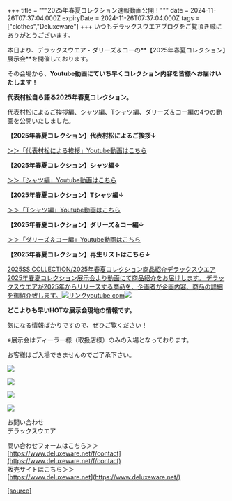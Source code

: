 +++
title = """2025年春夏コレクション速報動画公開！"""
date = 2024-11-26T07:37:04.000Z
expiryDate = 2024-11-26T07:37:04.000Z
tags = ["clothes","Deluxeware"]
+++
いつもデラックスウエアブログをご覧頂き誠にありがとうございます。

本日より、デラックスウエア・ダリーズ＆コーの**【2025年春夏コレクション】展示会**を開催しております。

その会場から、**Youtube動画にていち早くコレクション内容を皆様へお届けいたします！**

**代表村松自ら語る2025年春夏コレクション。**

代表村松によるご挨拶編、シャツ編、Tシャツ編、ダリーズ＆コー編の4つの動画を公開いたしました。

**【2025年春夏コレクション】代表村松によるご挨拶↓**

[＞＞「代表村松による挨拶」Youtube動画はこちら](https://youtu.be/A71qJSd2lh4?si=cUW3-s71IvL9glMM)

**【2025年春夏コレクション】シャツ編↓**

[＞＞「シャツ編」Youtube動画はこちら](https://youtu.be/1KKEDIjM4OM?si=-RSBpn7ymdYBMONu)

**【2025年春夏コレクション】Tシャツ編↓**

[＞＞「Tシャツ編」Youtube動画はこちら](https://youtu.be/_kzYUVvDukI?si=aZliQ_oHPn3t2W8u)

**【2025年春夏コレクション】ダリーズ＆コー編↓**

[＞＞「ダリーズ＆コー編」Youtube動画はこちら](https://youtu.be/fF2ZDlS7Hmo?si=6qJ7krThkqxDSn_e)

**【2025年春夏コレクション】再生リストはこちら↓**

[2025SS COLLECTION/2025年春夏コレクション商品紹介デラックスウエア2025年春夏コレクション展示会より動画にて商品紹介をお届けします。 デラックスウエアが2025年からリリースする商品を、企画者が企画内容、商品の詳細を御紹介致します。![リンク](https://c.stat100.ameba.jp/ameblo/symbols/v3.20.0/svg/gray/editor_link.svg)youtube.com![](https://i.ytimg.com/vi/A71qJSd2lh4/hqdefault.jpg?sqp=-oaymwEXCOADEI4CSFryq4qpAwkIARUAAIhCGAE=&rs=AOn4CLAjvDtZHCLmch_wfz5qqtOMUoi28A&days_since_epoch=20053)](https://youtube.com/playlist?list=PLmcuUjZ67rhnclr762_W-zDg7FyyrNvqF&si=U8EX9WBv5ZRYSbrM)

**どこよりも早いHOTな展示会現地の情報です。**

気になる情報ばかりですので、ぜひご覧ください！

※展示会はディーラー様（取扱店様）のみの入場となっております。

お客様はご入場できませんのでご了承下さい。

[![](https://stat.ameba.jp/user_images/20241116/16/deluxeware/4a/05/j/o1200050015510661447.jpg?caw=800)](https://www.deluxeware.net/c/deluxeware/D-26)

[![](https://stat.ameba.jp/user_images/20240315/15/deluxeware/04/7f/j/o0800026015413271803.jpg?caw=800)](https://www.instagram.com/deluxeware/?hl=ja)

[![](https://stat.ameba.jp/user_images/20220415/12/deluxeware/3b/ce/j/o0800026015103175481.jpg?caw=800)](https://www.deluxeware.net/f/headstore)

[![](https://stat.ameba.jp/user_images/20220415/12/deluxeware/d7/c6/j/o0800026015103175487.jpg?caw=800)](https://www.deluxeware.net/)

お問い合わせ  
デラックスウエア

問い合わせフォームはこちら＞＞  
[https://www.deluxeware.net/f/contact](https://www.deluxeware.net/f/contact)  
販売サイトはこちら＞＞  
[https://www.deluxeware.net](https://www.deluxeware.net/)

[[source]](https://ameblo.jp/deluxeware/entry-12876437063.html)
